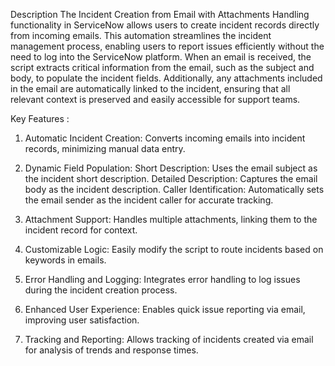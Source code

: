Description
The Incident Creation from Email with Attachments Handling functionality in ServiceNow allows users to create incident records directly from incoming emails. 
This automation streamlines the incident management process, enabling users to report issues efficiently without the need to log
into the ServiceNow platform. When an email is received, the script extracts critical information from the email, such as the subject and 
body, to populate the incident fields. Additionally, any attachments 
included in the email are automatically linked to the incident, ensuring that all relevant context is preserved and easily accessible for support teams.

Key Features :
1) Automatic Incident Creation: Converts incoming emails into incident records, minimizing manual data entry.

2) Dynamic Field Population:
Short Description: Uses the email subject as the incident short description.
Detailed Description: Captures the email body as the incident description.
Caller Identification: Automatically sets the email sender as the incident caller for accurate tracking.

3) Attachment Support: Handles multiple attachments, linking them to the incident record for context.

4) Customizable Logic: Easily modify the script to route incidents based on keywords in emails.

5) Error Handling and Logging: Integrates error handling to log issues during the incident creation process.

6) Enhanced User Experience: Enables quick issue reporting via email, improving user satisfaction.

7) Tracking and Reporting: Allows tracking of incidents created via email for analysis of trends and response times.


